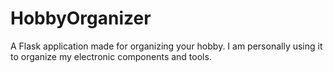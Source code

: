 # HobbyOrganizer
A Flask application made for organizing your hobby. I am personally using it to organize my electronic components and tools.

